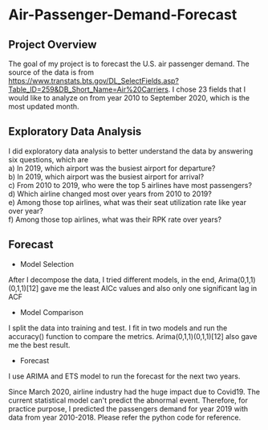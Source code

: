 # Air-Passenger-Demand-Forecast

## Project Overview
The goal of my project is to forecast the U.S. air passenger demand. The source of the data is from https://www.transtats.bts.gov/DL_SelectFields.asp?Table_ID=259&DB_Short_Name=Air%20Carriers. I chose 23 fields that I would like to analyze on from year 2010 to September 2020, which is the most updated month.

## Exploratory Data Analysis
I did exploratory data analysis to better understand the data by answering six questions, which are<br />
a) In 2019, which airport was the busiest airport for departure?<br />
b) In 2019, which airport was the busiest airport for arrival?<br />
c) From 2010 to 2019, who were the top 5 airlines have most passengers?<br />
d) Which airline changed most over years from 2010 to 2019?<br />
e) Among those top airlines, what was their seat utilization rate like year over year?<br /> 
f) Among those top airlines, what was their RPK rate over years?<br />

## Forecast

- Model Selection

After I decompose the data, I tried different models, in the end, Arima(0,1,1)(0,1,1)[12] gave me the least AICc values and also only one significant lag in ACF

- Model Comparison

I split the data into training and test. I fit in two models and run the accuracy() function to compare the metrics. Arima(0,1,1)(0,1,1)[12] also gave me the best result.

- Forecast

I use ARIMA and ETS model to run the forecast for the next two years.

Since March 2020, airline industry had the huge impact due to Covid19. The current statistical model can't predict the abnormal event. Therefore, for practice purpose, I predicted the passengers demand for year 2019 with data from year 2010-2018. Please refer the python code for reference.
